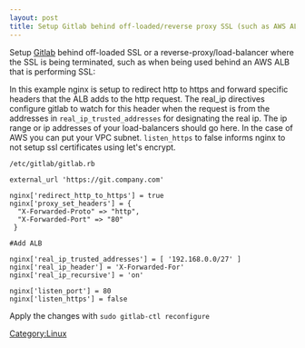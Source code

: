 ```yaml
---
layout: post 
title: Setup Gitlab behind off-loaded/reverse proxy SSL (such as AWS ALB)
---
```


Setup [Gitlab](http://gitlab.com) behind off-loaded SSL or a
reverse-proxy/load-balancer where the SSL is being terminated, such as
when being used behind an AWS ALB that is performing SSL:

In this example nginx is setup to redirect http to https and forward
specific headers that the ALB adds to the http request. The real\_ip
directives configure gitlab to watch for this header when the request is
from the addresses in `real_ip_trusted_addresses` for designating the
real ip. The ip range or ip addresses of your load-balancers should go
here. In the case of AWS you can put your VPC subnet. `listen_https` to
false informs nginx to not setup ssl certificates using let\'s encrypt.

`/etc/gitlab/gitlab.rb`

    external_url 'https://git.company.com'

    nginx['redirect_http_to_https'] = true
    nginx['proxy_set_headers'] = {
      "X-Forwarded-Proto" => "http",
      "X-Forwarded-Port" => "80"
     }

    #Add ALB

    nginx['real_ip_trusted_addresses'] = [ '192.168.0.0/27' ]
    nginx['real_ip_header'] = 'X-Forwarded-For'
    nginx['real_ip_recursive'] = 'on'

    nginx['listen_port'] = 80
    nginx['listen_https'] = false

Apply the changes with `sudo gitlab-ctl reconfigure`

[Category:Linux](Category:Linux "wikilink")

